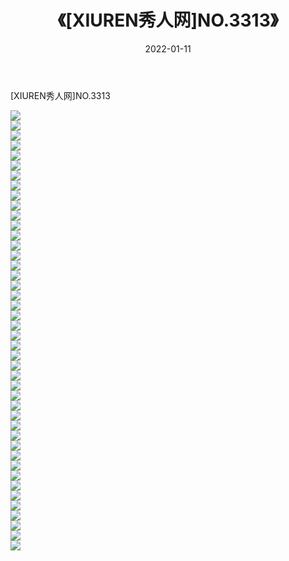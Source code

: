 ﻿---
layout: post
title:  《[XIUREN秀人网]NO.3313》
date:   2022-01-11
img: http://img.660000.xyz/Sharelink/秀人网/秀人网第04部分/[XIUREN秀人网]NO.3313/000.jpg
categories: [美女, 清纯, 唯美]
---

[XIUREN秀人网]NO.3313

 ![](http://img.660000.xyz/Sharelink/秀人网/秀人网第04部分/[XIUREN秀人网]NO.3313/001.jpg) <br>![](http://img.660000.xyz/Sharelink/秀人网/秀人网第04部分/[XIUREN秀人网]NO.3313/002.jpg) <br>![](http://img.660000.xyz/Sharelink/秀人网/秀人网第04部分/[XIUREN秀人网]NO.3313/003.jpg) <br>![](http://img.660000.xyz/Sharelink/秀人网/秀人网第04部分/[XIUREN秀人网]NO.3313/004.jpg) <br>![](http://img.660000.xyz/Sharelink/秀人网/秀人网第04部分/[XIUREN秀人网]NO.3313/005.jpg) <br>![](http://img.660000.xyz/Sharelink/秀人网/秀人网第04部分/[XIUREN秀人网]NO.3313/006.jpg) <br>![](http://img.660000.xyz/Sharelink/秀人网/秀人网第04部分/[XIUREN秀人网]NO.3313/007.jpg) <br>![](http://img.660000.xyz/Sharelink/秀人网/秀人网第04部分/[XIUREN秀人网]NO.3313/008.jpg) <br>![](http://img.660000.xyz/Sharelink/秀人网/秀人网第04部分/[XIUREN秀人网]NO.3313/009.jpg) <br>![](http://img.660000.xyz/Sharelink/秀人网/秀人网第04部分/[XIUREN秀人网]NO.3313/010.jpg) <br>![](http://img.660000.xyz/Sharelink/秀人网/秀人网第04部分/[XIUREN秀人网]NO.3313/011.jpg) <br>![](http://img.660000.xyz/Sharelink/秀人网/秀人网第04部分/[XIUREN秀人网]NO.3313/012.jpg) <br>![](http://img.660000.xyz/Sharelink/秀人网/秀人网第04部分/[XIUREN秀人网]NO.3313/013.jpg) <br>![](http://img.660000.xyz/Sharelink/秀人网/秀人网第04部分/[XIUREN秀人网]NO.3313/014.jpg) <br>![](http://img.660000.xyz/Sharelink/秀人网/秀人网第04部分/[XIUREN秀人网]NO.3313/015.jpg) <br>![](http://img.660000.xyz/Sharelink/秀人网/秀人网第04部分/[XIUREN秀人网]NO.3313/016.jpg) <br>![](http://img.660000.xyz/Sharelink/秀人网/秀人网第04部分/[XIUREN秀人网]NO.3313/017.jpg) <br>![](http://img.660000.xyz/Sharelink/秀人网/秀人网第04部分/[XIUREN秀人网]NO.3313/018.jpg) <br>![](http://img.660000.xyz/Sharelink/秀人网/秀人网第04部分/[XIUREN秀人网]NO.3313/019.jpg) <br>![](http://img.660000.xyz/Sharelink/秀人网/秀人网第04部分/[XIUREN秀人网]NO.3313/020.jpg) <br>![](http://img.660000.xyz/Sharelink/秀人网/秀人网第04部分/[XIUREN秀人网]NO.3313/021.jpg) <br>![](http://img.660000.xyz/Sharelink/秀人网/秀人网第04部分/[XIUREN秀人网]NO.3313/022.jpg) <br>![](http://img.660000.xyz/Sharelink/秀人网/秀人网第04部分/[XIUREN秀人网]NO.3313/023.jpg) <br>![](http://img.660000.xyz/Sharelink/秀人网/秀人网第04部分/[XIUREN秀人网]NO.3313/024.jpg) <br>![](http://img.660000.xyz/Sharelink/秀人网/秀人网第04部分/[XIUREN秀人网]NO.3313/025.jpg) <br>![](http://img.660000.xyz/Sharelink/秀人网/秀人网第04部分/[XIUREN秀人网]NO.3313/026.jpg) <br>![](http://img.660000.xyz/Sharelink/秀人网/秀人网第04部分/[XIUREN秀人网]NO.3313/027.jpg) <br>![](http://img.660000.xyz/Sharelink/秀人网/秀人网第04部分/[XIUREN秀人网]NO.3313/028.jpg) <br>![](http://img.660000.xyz/Sharelink/秀人网/秀人网第04部分/[XIUREN秀人网]NO.3313/029.jpg) <br>![](http://img.660000.xyz/Sharelink/秀人网/秀人网第04部分/[XIUREN秀人网]NO.3313/030.jpg) <br>![](http://img.660000.xyz/Sharelink/秀人网/秀人网第04部分/[XIUREN秀人网]NO.3313/031.jpg) <br>![](http://img.660000.xyz/Sharelink/秀人网/秀人网第04部分/[XIUREN秀人网]NO.3313/032.jpg) <br>![](http://img.660000.xyz/Sharelink/秀人网/秀人网第04部分/[XIUREN秀人网]NO.3313/033.jpg) <br>![](http://img.660000.xyz/Sharelink/秀人网/秀人网第04部分/[XIUREN秀人网]NO.3313/034.jpg) <br>![](http://img.660000.xyz/Sharelink/秀人网/秀人网第04部分/[XIUREN秀人网]NO.3313/035.jpg) <br>![](http://img.660000.xyz/Sharelink/秀人网/秀人网第04部分/[XIUREN秀人网]NO.3313/036.jpg) <br>![](http://img.660000.xyz/Sharelink/秀人网/秀人网第04部分/[XIUREN秀人网]NO.3313/037.jpg) <br>![](http://img.660000.xyz/Sharelink/秀人网/秀人网第04部分/[XIUREN秀人网]NO.3313/038.jpg) <br>![](http://img.660000.xyz/Sharelink/秀人网/秀人网第04部分/[XIUREN秀人网]NO.3313/039.jpg) <br>![](http://img.660000.xyz/Sharelink/秀人网/秀人网第04部分/[XIUREN秀人网]NO.3313/040.jpg) <br>![](http://img.660000.xyz/Sharelink/秀人网/秀人网第04部分/[XIUREN秀人网]NO.3313/041.jpg) <br>![](http://img.660000.xyz/Sharelink/秀人网/秀人网第04部分/[XIUREN秀人网]NO.3313/042.jpg) <br>![](http://img.660000.xyz/Sharelink/秀人网/秀人网第04部分/[XIUREN秀人网]NO.3313/043.jpg) <br>![](http://img.660000.xyz/Sharelink/秀人网/秀人网第04部分/[XIUREN秀人网]NO.3313/044.jpg) <br>